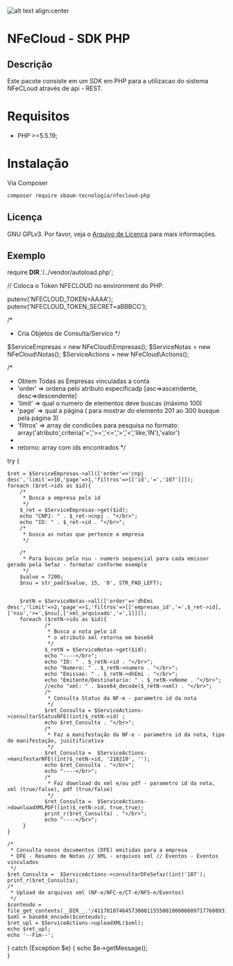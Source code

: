 ![alt text align:center](https://www.sbaum.com.br/images/logo-mini.png "Sbaum")

# NFeCloud - SDK PHP


## Descrição
Este pacote consiste em um SDK em PHP para a utilizacao do sistema NFeCLoud através de api - REST.

# Requisitos
- PHP >=5.5.19;


# Instalação

Via Composer

```bash
composer require sbaum-tecnologia/nfecloud-php
```

## Licença
GNU GPLv3. Por favor, veja o [Arquivo de Licença](license.txt) para mais informações.

## Exemplo
require __DIR__.'/../vendor/autoload.php';

// Coloca o Token NFECLOUD  no environment do PHP.

putenv('NFECLOUD_TOKEN=AAAA');
putenv('NFECLOUD_TOKEN_SECRET=aBBBCC');

/*
 * Cria Objetos de Consulta/Servico
 */

$ServiceEmpresas = new NFeCloud\Empresas();
$ServiceNotas = new NFeCloud\Notas();
$ServiceActions = new NFeCloud\Actions();

/*
 * Obtem Todas as Empresas vinculadas a conta 
 * 'order' => ordena pelo atributo especificadp [asc=>ascendente, desc=>descendente]
 * 'limit' => qual o numero de elementos deve buscas (máximo 100)
 * 'page' => qual a página ( para mostrar do elemento 201 ao 300 busque pela página 3)
 * 'filtros' => array de condicões para pesquisa no formato: array('atributo',criteria('=','>=','<=','>','<','like,'IN'),'valor')
 * 
 *  retorno: array com ids encontrados
 */

try {        
    
    $ret = $ServiceEmpresas->all(['order'=>'cnpj desc','limit'=>10,'page'=>1,'filtros'=>[['id','=','107']]]);    
    foreach ($ret->ids as $id){
        /*
         * Busca a empresa pelo id
         */
        $_ret = $ServiceEmpresas->get($id);
        echo "CNPJ: " . $_ret->cnpj . "</br>";
        echo "ID: " . $_ret->id . "</br>";
        /*
         * busca as notas que pertence a empresa
         */
        
        /*
         * Para buscas pelo nsu - numero sequencial para cada emissor gerado pela Sefaz - formatar conforme exemplo
         */
        $value = 7200;
        $nsu = str_pad($value, 15, '0', STR_PAD_LEFT);        
        
        
        $retN = $ServiceNotas->all(['order'=>'dhEmi desc','limit'=>2,'page'=>1,'filtros'=>[['empresas_id','=',$_ret->id],['nsu','>=',$nsu],['xml_arquivado','=',1]]]);        
        foreach ($retN->ids as $id){
                /*
                 * Busca a nota pelo id
                 * o atributo xml retorna em base64
                 */
                $_retN = $ServiceNotas->get($id);
                echo "----</br>";
                echo "ID: " . $_retN->id . "</br>";
                echo "Numero: " . $_retN->numero . "</br>";
                echo "Emissao: " . $_retN->dhEmi . "</br>";
                echo "Emitente/Destinatario: " . $_retN->xNome . "</br>";
                //echo "xml: " . base64_decode($_retN->xml) . "</br>";
                /*
                 * Consulta Status da NF-e - parametro id da nota
                 */
                $ret_Consulta = $ServiceActions->consultarStatusNFE((int)$_retN->id) ;
                echo $ret_Consulta . "</br>";
                /*
                 * Faz a manifestação da NF-e - parametro id da nota, tipo de manifestação, jusitificativa
                 */
                $ret_Consulta =  $ServiceActions->manifestarNFE((int)$_retN->id, '210210', '');
                echo $ret_Consulta . "</br>";
                echo "----</br>";
                /*
                 * Faz download do xml e/ou pdf - parametro id da nota, xml (true/false), pdf (true/false)
                 */
                $ret_Consulta =  $ServiceActions->downloadXMLPDF((int)$_retN->id, true,true);                
                print_r($ret_Consulta) . "</br>";
                echo "----</br>";
         }
    }
    
    /*
     * Consulta novos documentos (DFE) emitidas para a empresa
     * DFE - Resumos de Notas // XML - arquivos xml // Eventos - Eventos vinculados 
     */
    $ret_Consulta =  $ServiceActions->consultarDFeSefaz((int)'107');
    print_r($ret_Consulta);
    /*
     * Upload de arquivos xml (NF-e/NFC-e/CT-e/NFS-e/Eventos)
     */    
    $conteudo = file_get_contents(__DIR__.'/41170107464573000115550010000060971776089318nfe.xml');
    $xml = base64_encode($conteudo);
    $ret_upl = $ServiceActions->uploadXML($xml);
    echo $ret_upl;
    echo '--Fim--';
} catch (Exception $e) {
    echo $e->getMessage();    
}